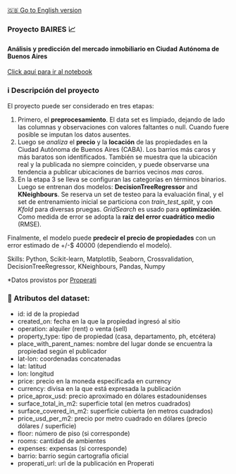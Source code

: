[:uk: Go to English version](https://github.com/iseka-dev/DataScience-Projects/blob/master/BAIRES_project/README.md)

### Proyecto BAIRES  :chart_with_upwards_trend:
#### Análisis y predicción del mercado inmobiliario en Ciudad Autónoma de Buenos Aires
[Click aquí para ir al notebook](https://github.com/iseka-dev/DataScience-Projects/tree/master/BAIRES_project)

### :information_source: Descripción del proyecto 

El proyecto puede ser considerado en tres etapas:

1. Primero, el **preprocesamiento**. El data set es limpiado, dejando de lado las columnas y observaciones con valores faltantes o null. Cuando fuere posible se imputan los datos ausentes.
2. Luego se *analiza* el **precio** y la **locación** de las propiedades en la Ciudad Autónoma de Buenos Aires (CABA). Los barrios más caros y más baratos son identificados. También se muestra que la ubicación real y la publicada no siempre coinciden, y puede observarse una tendencia a publicar ubicaciones de barrios vecinos *mas caros*.
3. En la etapa 3 se lleva se configuran las categorías en términos binarios. Luego se entrenan dos modelos: **DecisionTreeRegressor** and **KNeighbours**. Se reserva un set de testeo para la evaluación final, y el set de entrenamiento inicial se particiona con *train_test_split*, y con *Kfold* para diversas pruegas. *GridSearch* es usado para **optimización**. Como medida de error se adopta la **raiz del error cuadrático medio** (RMSE).

Finalmente, el modelo puede **predecir el precio de propiedades** con un error estimado de +/-$ 40000 (dependiendo el modelo).

Skills: Python, Scikit-learn, Matplotlib, Seaborn, Crossvalidation, DecisionTreeRegressor, KNeighbours, Pandas, Numpy

*Datos provistos por [Properati](https://www.properati.com.ar/data)

### :telescope: Atributos del dataset: 

* id: id de la propiedad
* created_on: fecha en la que la propiedad ingresó al sitio
* operation: alquiler (rent) o venta (sell)
* property_type: tipo de propiedad (casa, departamento, ph, etcétera)
* place_with_parent_names: nombre del lugar donde se encuentra la propiedad según el publicador
* lat-lon: coordenadas concatenadas
* lat: latitud
* lon: longitud
* price: precio en la moneda especificada en currency
* currency: divisa en la que está expresada la publicación
* price_aprox_usd: precio aproximado en dólares estadounidenses
* surface_total_in_m2: superficie total (en metros cuadrados)
* surface_covered_in_m2: superficie cubierta (en metros cuadrados)
* price_usd_per_m2: precio por metro cuadrado en dólares (precio dólares / superficie)
* floor: número de piso (si corresponde)
* rooms: cantidad de ambientes
* expenses: expensas (si corresponde)
* barrio: barrio según cartografía oficial
* properati_url: url de la publicación en Properati
